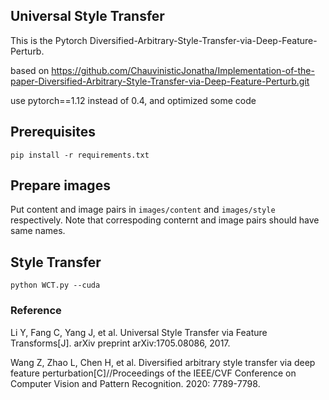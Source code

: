 ## Universal Style Transfer

This is the Pytorch Diversified-Arbitrary-Style-Transfer-via-Deep-Feature-Perturb.

based on https://github.com/ChauvinisticJonatha/Implementation-of-the-paper-Diversified-Arbitrary-Style-Transfer-via-Deep-Feature-Perturb.git

use pytorch==1.12 instead of 0.4, and optimized some code


## Prerequisites
```
pip install -r requirements.txt
```

## Prepare images
Put content and image pairs in `images/content` and `images/style` respectively. Note that correspoding conternt and image pairs should have same names.


## Style Transfer

```
python WCT.py --cuda
```



### Reference
Li Y, Fang C, Yang J, et al. Universal Style Transfer via Feature Transforms[J]. arXiv preprint arXiv:1705.08086, 2017.

Wang Z, Zhao L, Chen H, et al. Diversified arbitrary style transfer via deep feature perturbation[C]//Proceedings of the IEEE/CVF Conference on Computer Vision and Pattern Recognition. 2020: 7789-7798.
